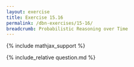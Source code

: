 ```yaml
---
layout: exercise
title: Exercise 15.16
permalink: /dbn-exercises/15-16/
breadcrumb: Probabilistic Reasoning over Time
---
```


{% include mathjax_support %}

<div><i class="arrow-up" data-chapter="dbn-exercises" data-exercise="ex_16" data-rating="0"></i></div>
{% include_relative question.md %}
